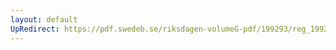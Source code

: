 ```yaml
---
layout: default
UpRedirect: https://pdf.swedeb.se/riksdagen-volumeG-pdf/199293/reg_199293_AU/reg_199293_AU_0010.pdf
---
```

